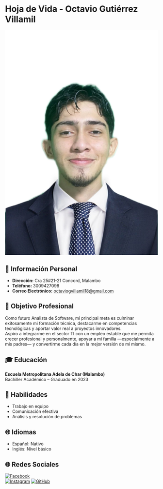 #  Hoja de Vida - Octavio Gutiérrez Villamil

![Mi foto](foto.png)

## 📍 Información Personal
- **Dirección:** Cra 25#21-21 Concord, Malambo
- **Teléfono:** 3009427098  
- **Correo Electrónico:** octaviogvillamil18@gmail.com  

## 🎯 Objetivo Profesional
Como futuro Analista de Software, mi principal meta es culminar exitosamente mi formación técnica, destacarme en competencias tecnológicas y aportar valor real a proyectos innovadores.  
Aspiro a integrarme en el sector TI con un empleo estable que me permita crecer profesional y personalmente, apoyar a mi familia —especialmente a mis padres— y convertirme cada día en la mejor versión de mí mismo.

## 🎓 Educación
**Escuela Metropolitana Adela de Char (Malambo)**  
Bachiller Académico – Graduado en 2023

## 🧠 Habilidades
- Trabajo en equipo
- Comunicación efectiva
- Análisis y resolución de problemas

## 🌐 Idiomas
- Español: Nativo  
- Inglés: Nivel básico

## 🌐 Redes Sociales
[![Facebook](https://img.shields.io/badge/Facebook-1877F2?logo=facebook&logoColor=white)](https://www.facebook.com/octaviogvillamil?locale=es_LA)  
[![Instagram](https://img.shields.io/badge/Instagram-E4405F?logo=instagram&logoColor=white)](https://www.instagram.com/tavo.studi/)
[![GitHub](https://img.shields.io/badge/GitHub-black?logo=github)](https://github.com/tav1o)